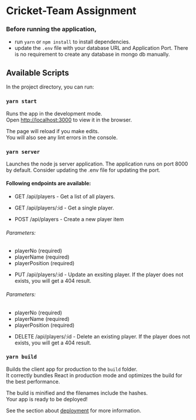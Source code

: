 # Cricket-Team Assignment

### Before running the application, 
- run `yarn` or `npm install` to install dependencies.
- update the `.env` file with your database URL and Application Port. There is no requirement to create any database in mongo db manually.

## Available Scripts

In the project directory, you can run:

### `yarn start`

Runs the app in the development mode.<br />
Open [http://localhost:3000](http://localhost:3000) to view it in the browser.

The page will reload if you make edits.<br />
You will also see any lint errors in the console.

### `yarn server`

Launches the node js server application. The application runs on port 8000 by default.
Consider updating the .env file for updating the port.

#### Following endpoints are available:
- GET /api/players - Get a list of all players.

- GET /api/players/:id - Get a single player.

- POST /api/players - Create a new player item
###### Parameters:
* playerNo (required)
* playerName (required)
* playerPosition (required)

- PUT /api/players/:id - Update an exsiting player. If the player does not exists, you will get a 404 result.
###### Parameters:
* playerNo (required)
* playerName (required)
* playerPosition (required)

- DELETE /api/players/:id - Delete an existing player. If the player does not exists, you will get a 404 result.


### `yarn build`

Builds the client app for production to the `build` folder.<br />
It correctly bundles React in production mode and optimizes the build for the best performance.

The build is minified and the filenames include the hashes.<br />
Your app is ready to be deployed!

See the section about [deployment](https://facebook.github.io/create-react-app/docs/deployment) for more information.

